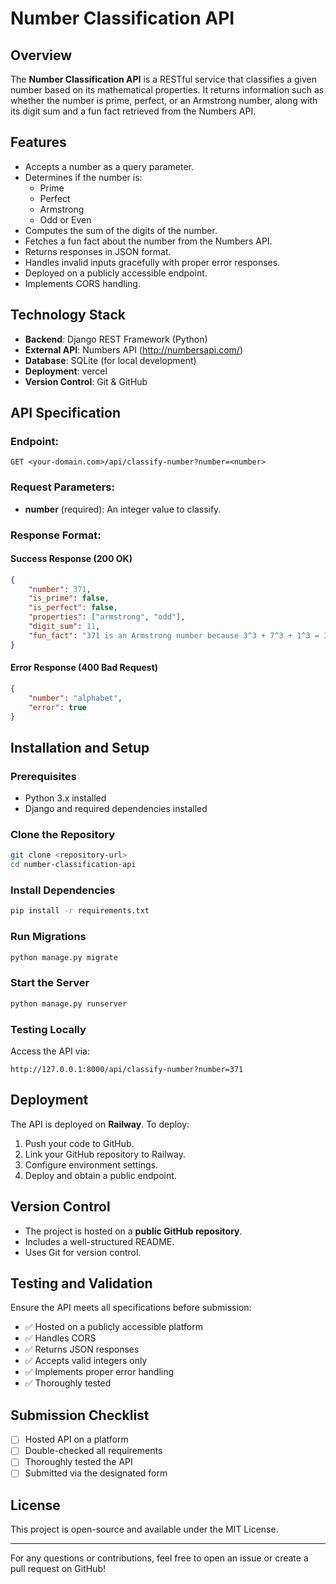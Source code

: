 # Number Classification API

## Overview
The **Number Classification API** is a RESTful service that classifies a given number based on its mathematical properties. It returns information such as whether the number is prime, perfect, or an Armstrong number, along with its digit sum and a fun fact retrieved from the Numbers API.

## Features
- Accepts a number as a query parameter.
- Determines if the number is:
  - Prime
  - Perfect
  - Armstrong
  - Odd or Even
- Computes the sum of the digits of the number.
- Fetches a fun fact about the number from the Numbers API.
- Returns responses in JSON format.
- Handles invalid inputs gracefully with proper error responses.
- Deployed on a publicly accessible endpoint.
- Implements CORS handling.

## Technology Stack
- **Backend**: Django REST Framework (Python)
- **External API**: Numbers API (http://numbersapi.com/)
- **Database**: SQLite (for local development)
- **Deployment**: vercel
- **Version Control**: Git & GitHub

## API Specification
### Endpoint:
```
GET <your-domain.com>/api/classify-number?number=<number>
```

### Request Parameters:
- **number** (required): An integer value to classify.

### Response Format:
#### Success Response (200 OK)
```json
{
    "number": 371,
    "is_prime": false,
    "is_perfect": false,
    "properties": ["armstrong", "odd"],
    "digit_sum": 11,
    "fun_fact": "371 is an Armstrong number because 3^3 + 7^3 + 1^3 = 371"
}
```
#### Error Response (400 Bad Request)
```json
{
    "number": "alphabet",
    "error": true
}
```

## Installation and Setup
### Prerequisites
- Python 3.x installed
- Django and required dependencies installed

### Clone the Repository
```bash
git clone <repository-url>
cd number-classification-api
```

### Install Dependencies
```bash
pip install -r requirements.txt
```

### Run Migrations
```bash
python manage.py migrate
```

### Start the Server
```bash
python manage.py runserver
```

### Testing Locally
Access the API via:
```
http://127.0.0.1:8000/api/classify-number?number=371
```

## Deployment
The API is deployed on **Railway**. To deploy:
1. Push your code to GitHub.
2. Link your GitHub repository to Railway.
3. Configure environment settings.
4. Deploy and obtain a public endpoint.

## Version Control
- The project is hosted on a **public GitHub repository**.
- Includes a well-structured README.
- Uses Git for version control.

## Testing and Validation
Ensure the API meets all specifications before submission:
- ✅ Hosted on a publicly accessible platform
- ✅ Handles CORS
- ✅ Returns JSON responses
- ✅ Accepts valid integers only
- ✅ Implements proper error handling
- ✅ Thoroughly tested

## Submission Checklist
- [ ] Hosted API on a platform
- [ ] Double-checked all requirements
- [ ] Thoroughly tested the API
- [ ] Submitted via the designated form

## License
This project is open-source and available under the MIT License.

---

For any questions or contributions, feel free to open an issue or create a pull request on GitHub!


